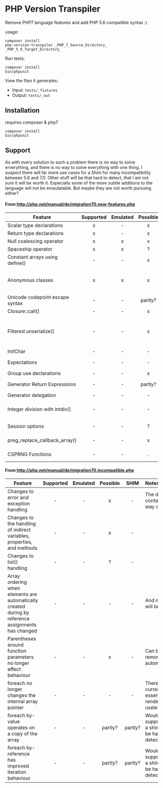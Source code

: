 # PHP Version Transpiler

Remove PHP7 language features and add PHP 5.6 compatible syntax :)

usage:

```
composer install
php-version-transpiler _PHP_7_Source_Directory_ _PHP_5_6_Target_Directory_
```

Run tests:

```
composer install
bin/phpunit
```

View the files it generates: 
* Input: `tests/_fixtures`
* Output: `tests/_out`

## Installation

requires composer & php7

````
composer install
bin/phpunit

````

## Support

As with every solution to such a problem there is no way to solve erverything, and there is no way to solve everything with one thing.
I suspect there will far more use cases for a Shim for many incompatibility between 5.6 and 7.0. Other stuff will be that hard to detect, that I am not sure it will be worth it.
Especially some of the more subtle additions to the language will not be emaulatable. But maybe they are not worth pursuing either?

#### From http://php.net/manual/de/migration70.new-features.php

| Feature                             | Supported     | Emulated   | Possible | SHIM     | Notes 
| ----------------------------------- |:-------------:| :---------:| :-------:| :-------:| :-------
| Scalar type declarations            | x             | -          | x        | -        |  
| Return type declarations            | x             | -          | x        | -        |
| Null coalescing operator            | x             | x          | x        | -        |
| Spaceship operator                  | x             | x          | ?        | -        |
| Constant arrays using define()      | -             | -          | x        | -        |
| Anonymous classes                   | x             | x          | x        | -        | But get_class() will now give something real back
| Unicode codepoint escape syntax     | -             | -          | partly?  | partly?  | Would need a shim
| Closure::call()                     | -             | -          | x        | -        |
| Filtered unserialize()              | -             | -          | x        | -        | Generally a very hard implementation for such a simple feature
| IntlChar                            | -             | -          | -        | x        |
| Expectations                        | -             | -          | -        | -        | It is backwards compatible
| Group use declarations              | -             | -          | x        | -        |
| Generator Return Expressions        | -             | -          | partly?  | partly?  | Would need a shim
| Generator delegation                | -             | -          | -        | -        |
| Integer division with intdiv()      | -             | -          | -        | x        | Should be much easier to do this by Shim 
| Session options                     | -             | -          | ?        | -        | maybe, but might be leaky
| preg_replace_callback_array()       | -             | -          | x        | -        | Can be very easily a Shim
| CSPRNG Functions                    | -             | -          | .        | -        | Can be very easily a Shim

#### From http://php.net/manual/de/migration70.incompatible.php

| Feature                                                                                            | Supported     | Emulated   | Possible | SHIM     | Notes 
| -------------------------------------------------------------------------------------------------- |:-------------:| :---------:| :-------:| :-------:| :-------
| Changes to error and exception handling                                                            | -             | -          | x        | -        | The docs contain a way out  
| Changes to the handling of indirect variables, properties, and methods                             | -             | -          | x        | -        |
| Changes to list() handling                                                                         | -             | -          | ?        | -        |
| Array ordering when elements are automatically created during by reference assignments has changed | -             | -          | -        | -        | And never will be....
| Parentheses around function parameters no longer affect behaviour                                  | -             | -          | x        | -        | Can be removed automatically
| foreach no longer changes the internal array pointer                                               | -             | -          | -        | -        | Therefore current() is essentially rendered useless here
| foreach by-value operates on a copy of the array                                                   | -             | -          | partly?  | partly?  | Would need support from a shim, might be hard to detect 
| foreach by-reference has improved iteration behaviour                                              | -             | -          | partly?  | partly?  | Would need support from a shim, might be hard to detect
